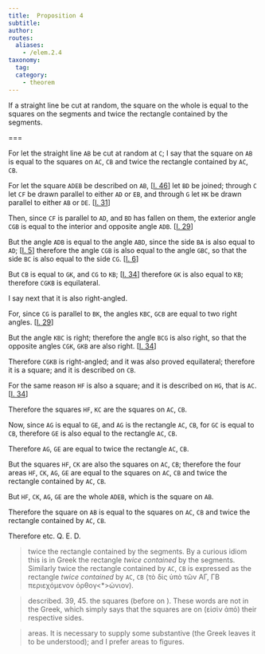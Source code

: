 ```yaml
---
title:  Proposition 4
subtitle: 
author:
routes:
  aliases:
    - /elem.2.4
taxonomy:
  tag:
  category:
    - theorem
---
```


If a straight line be cut at random, the square on the whole is equal to the squares on the segments and twice the rectangle contained by the segments.

===

For let the straight line `AB` be cut at random at `C`; <lb n="5"/>I say that the square on `AB` is equal to the squares on `AC`, `CB` and twice the rectangle contained by `AC`, `CB`.

For let the square `ADEB` be described on `AB`, [<a href="/elem.1.46">I. 46</a>] <lb n="10"/>let `BD` be joined; through `C` let `CF` be drawn parallel to either `AD` or `EB`, and through `G` let `HK` be drawn parallel to either `AB` or `DE`. [<a href="/elem.1.31">I. 31</a>] 
<lb n="15"/>

Then, since `CF` is parallel to `AD`, and `BD` has fallen on them, the exterior angle `CGB` is equal to the interior and opposite angle `ADB`. [<a href="/elem.1.29">I. 29</a>]

But the angle `ADB` is equal to the angle `ABD`, <lb n="20"/><span class="center">since the side `BA` is also equal to `AD`; [<a href="/elem.1.5">I. 5</a>]</span> therefore the angle `CGB` is also equal to the angle `GBC`, so that the side `BC` is also equal to the side `CG`. [<a href="/elem.1.6">I. 6</a>] <pb n="380"/>

But `CB` is equal to `GK`, and `CG` to `KB`; [<a href="/elem.1.34">I. 34</a>] <span class="center">therefore `GK` is also equal to `KB`; <lb n="25"/>therefore `CGKB` is equilateral.</span>

I say next that it is also right-angled.

For, since `CG` is parallel to `BK`, <span class="center">the angles `KBC`, `GCB` are equal to two right angles. [<a href="/elem.1.29">I. 29</a>]</span>

But the angle `KBC` is right; <lb n="30"/><span class="center">therefore the angle `BCG` is also right, so that the opposite angles `CGK`, `GKB` are also right. [<a href="/elem.1.34">I. 34</a>]</span>

Therefore `CGKB` is right-angled; and it was also proved equilateral; <span class="center">therefore it is a square; <lb n="35"/> and it is described on `CB`.</span>

For the same reason <span class="center">`HF` is also a square; and it is described on `HG`, that is `AC`. [<a href="/elem.1.34">I. 34</a>]</span>

Therefore the squares `HF`, `KC` are the squares on `AC`, `CB`. <lb n="40"/>

Now, since `AG` is equal to `GE`, and `AG` is the rectangle `AC`, `CB`, for `GC` is equal to `CB`, <span class="center">therefore `GE` is also equal to the rectangle `AC`, `CB`.</span>

Therefore `AG`, `GE` are equal to twice the rectangle `AC`, `CB`. <lb n="45"/>

But the squares `HF`, `CK` are also the squares on `AC`, `CB`; therefore the four areas `HF`, `CK`, `AG`, `GE` are equal to the squares on `AC`, `CB` and twice the rectangle contained by `AC`, `CB`.

But `HF`, `CK`, `AG`, `GE` are the whole `ADEB`, <lb n="50"/>which is the square on `AB`.

Therefore the square on `AB` is equal to the squares on `AC`, `CB` and twice the rectangle contained by `AC`, `CB`.

Therefore etc. Q. E. D.
<blockquote n="2" class="crit" place="unspecified" anchored="yes">

<span class="bold">twice the rectangle contained by the segments.</span> By a curious idiom this is in Greek <quote>the rectangle <em>twice contained</em> by the segments.</quote>
Similarly <quote>twice the rectangle contained by `AC`, `CB`</quote>
is expressed as <quote>the rectangle <em>twice contained</em> by `AC`, `CB`</quote>
(<foreign lang="greek">τὸ δὶς ὑπὸ τῶν ΑΓ, ΓΒ περιεχόμενον ὀρθογ&lt;*&gt;ώνιον</foreign>).

</blockquote>
<blockquote n="35, 38" class="crit" place="unspecified" anchored="yes">

<span class="bold">described.</span> 39, 45. <span class="bold">the squares</span> (before <quote>on</quote>
). These words are not in the Greek, which simply says that the squares <quote>are on</quote>
(<foreign lang="greek">εἰσἱν ἀπό</foreign>) their respective sides.

</blockquote>
<blockquote n="46" class="crit" place="unspecified" anchored="yes">

<span class="bold">areas.</span> It is necessary to supply some substantive (the Greek leaves it to be understood); and I prefer <quote>areas</quote>
to <quote>figures.</quote>


</blockquote>
